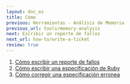 ```yaml
---
layout: doc_es
title: Cómo
previous: Herramientas - Análisis de Memoria
previous_url: tools/memory-analysis
next: Escribir un reporte de fallos
next_url: how-to/write-a-ticket
review: true
---
```


1. [Cómo escribir un reporte de fallos](/doc/es/how-to/write-a-ticket/)
1. [Cómo escribir una especificación de Ruby](/doc/es/how-to/write-a-ruby-spec/)
1. [Cómo corregir una especificación erronea](/doc/es/how-to/fix-a-failing-spec/)
